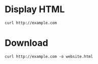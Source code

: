# Display HTML
```
curl http://example.com
```

# Download
```
curl http://example.com -o website.html
```
